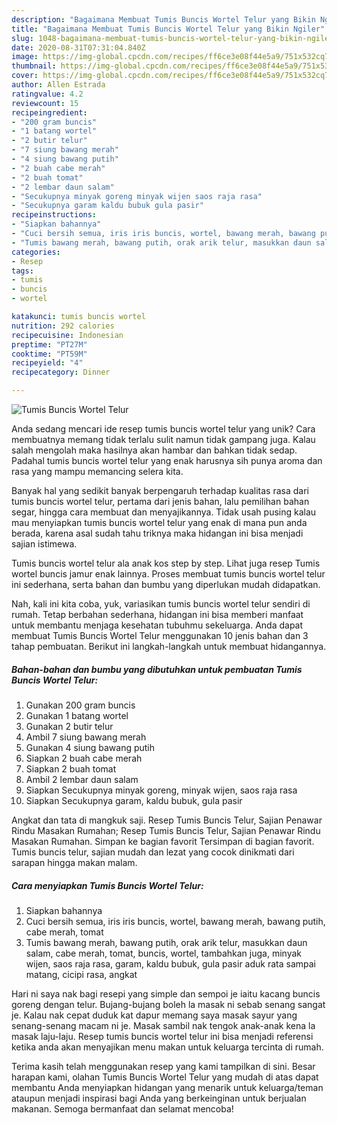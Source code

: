 ```yaml
---
description: "Bagaimana Membuat Tumis Buncis Wortel Telur yang Bikin Ngiler"
title: "Bagaimana Membuat Tumis Buncis Wortel Telur yang Bikin Ngiler"
slug: 1048-bagaimana-membuat-tumis-buncis-wortel-telur-yang-bikin-ngiler
date: 2020-08-31T07:31:04.840Z
image: https://img-global.cpcdn.com/recipes/ff6ce3e08f44e5a9/751x532cq70/tumis-buncis-wortel-telur-foto-resep-utama.jpg
thumbnail: https://img-global.cpcdn.com/recipes/ff6ce3e08f44e5a9/751x532cq70/tumis-buncis-wortel-telur-foto-resep-utama.jpg
cover: https://img-global.cpcdn.com/recipes/ff6ce3e08f44e5a9/751x532cq70/tumis-buncis-wortel-telur-foto-resep-utama.jpg
author: Allen Estrada
ratingvalue: 4.2
reviewcount: 15
recipeingredient:
- "200 gram buncis"
- "1 batang wortel"
- "2 butir telur"
- "7 siung bawang merah"
- "4 siung bawang putih"
- "2 buah cabe merah"
- "2 buah tomat"
- "2 lembar daun salam"
- "Secukupnya minyak goreng minyak wijen saos raja rasa"
- "Secukupnya garam kaldu bubuk gula pasir"
recipeinstructions:
- "Siapkan bahannya"
- "Cuci bersih semua, iris iris buncis, wortel, bawang merah, bawang putih, cabe merah, tomat"
- "Tumis bawang merah, bawang putih, orak arik telur, masukkan daun salam, cabe merah, tomat, buncis, wortel, tambahkan juga, minyak wijen, saos raja rasa, garam, kaldu bubuk, gula pasir aduk rata sampai matang, cicipi rasa, angkat"
categories:
- Resep
tags:
- tumis
- buncis
- wortel

katakunci: tumis buncis wortel 
nutrition: 292 calories
recipecuisine: Indonesian
preptime: "PT27M"
cooktime: "PT59M"
recipeyield: "4"
recipecategory: Dinner

---
```



![Tumis Buncis Wortel Telur](https://img-global.cpcdn.com/recipes/ff6ce3e08f44e5a9/751x532cq70/tumis-buncis-wortel-telur-foto-resep-utama.jpg)

Anda sedang mencari ide resep tumis buncis wortel telur yang unik? Cara membuatnya memang tidak terlalu sulit namun tidak gampang juga. Kalau salah mengolah maka hasilnya akan hambar dan bahkan tidak sedap. Padahal tumis buncis wortel telur yang enak harusnya sih punya aroma dan rasa yang mampu memancing selera kita.

Banyak hal yang sedikit banyak berpengaruh terhadap kualitas rasa dari tumis buncis wortel telur, pertama dari jenis bahan, lalu pemilihan bahan segar, hingga cara membuat dan menyajikannya. Tidak usah pusing kalau mau menyiapkan tumis buncis wortel telur yang enak di mana pun anda berada, karena asal sudah tahu triknya maka hidangan ini bisa menjadi sajian istimewa.

Tumis buncis wortel telur ala anak kos step by step. Lihat juga resep Tumis wortel buncis jamur enak lainnya. Proses membuat tumis buncis wortel telur ini sederhana, serta bahan dan bumbu yang diperlukan mudah didapatkan.


Nah, kali ini kita coba, yuk, variasikan tumis buncis wortel telur sendiri di rumah. Tetap berbahan sederhana, hidangan ini bisa memberi manfaat untuk membantu menjaga kesehatan tubuhmu sekeluarga. Anda dapat membuat Tumis Buncis Wortel Telur menggunakan 10 jenis bahan dan 3 tahap pembuatan. Berikut ini langkah-langkah untuk membuat hidangannya.

<!--inarticleads1-->

##### Bahan-bahan dan bumbu yang dibutuhkan untuk pembuatan Tumis Buncis Wortel Telur:

1. Gunakan 200 gram buncis
1. Gunakan 1 batang wortel
1. Gunakan 2 butir telur
1. Ambil 7 siung bawang merah
1. Gunakan 4 siung bawang putih
1. Siapkan 2 buah cabe merah
1. Siapkan 2 buah tomat
1. Ambil 2 lembar daun salam
1. Siapkan Secukupnya minyak goreng, minyak wijen, saos raja rasa
1. Siapkan Secukupnya garam, kaldu bubuk, gula pasir


Angkat dan tata di mangkuk saji. Resep Tumis Buncis Telur, Sajian Penawar Rindu Masakan Rumahan; Resep Tumis Buncis Telur, Sajian Penawar Rindu Masakan Rumahan. Simpan ke bagian favorit Tersimpan di bagian favorit. Tumis buncis telur, sajian mudah dan lezat yang cocok dinikmati dari sarapan hingga makan malam. 

<!--inarticleads2-->

##### Cara menyiapkan Tumis Buncis Wortel Telur:

1. Siapkan bahannya
1. Cuci bersih semua, iris iris buncis, wortel, bawang merah, bawang putih, cabe merah, tomat
1. Tumis bawang merah, bawang putih, orak arik telur, masukkan daun salam, cabe merah, tomat, buncis, wortel, tambahkan juga, minyak wijen, saos raja rasa, garam, kaldu bubuk, gula pasir aduk rata sampai matang, cicipi rasa, angkat


Hari ni saya nak bagi resepi yang simple dan sempoi je iaitu kacang buncis goreng dengan telur. Bujang-bujang boleh la masak ni sebab senang sangat je. Kalau nak cepat duduk kat dapur memang saya masak sayur yang senang-senang macam ni je. Masak sambil nak tengok anak-anak kena la masak laju-laju. Resep tumis buncis wortel telur ini bisa menjadi referensi ketika anda akan menyajikan menu makan untuk keluarga tercinta di rumah. 

Terima kasih telah menggunakan resep yang kami tampilkan di sini. Besar harapan kami, olahan Tumis Buncis Wortel Telur yang mudah di atas dapat membantu Anda menyiapkan hidangan yang menarik untuk keluarga/teman ataupun menjadi inspirasi bagi Anda yang berkeinginan untuk berjualan makanan. Semoga bermanfaat dan selamat mencoba!
